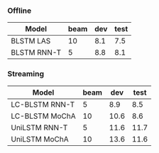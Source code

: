 ### Offline

| Model       | beam | dev | test |
| ----------- | ---- | --- | ---- |
| BLSTM LAS   | 10   | 8.1 | 7.5  |
| BLSTM RNN-T | 5    | 8.8 | 8.1  |

### Streaming

| Model          | beam | dev  | test |
| -------------- | ---- | ---- | ---- |
| LC-BLSTM RNN-T | 5    | 8.9  | 8.5  |
| LC-BLSTM MoChA | 10   | 10.6 | 8.6  |
| UniLSTM RNN-T  | 5    | 11.6 | 11.7 |
| UniLSTM MoChA  | 10   | 13.6 | 11.6 |
